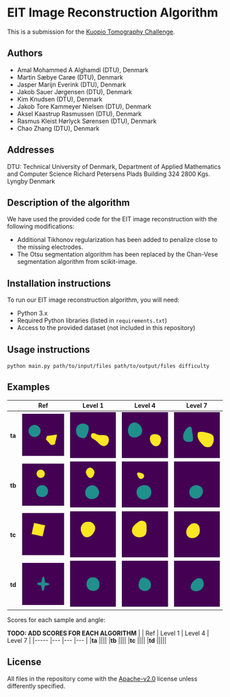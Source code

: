 # EIT Image Reconstruction Algorithm
This is a submission for the [Kuopio Tomography Challenge](https://www.fips.fi/KTC2023.php). 

## Authors
- Amal Mohammed A Alghamdi (DTU), Denmark
- Martin Sæbye Carøe (DTU), Denmark
- Jasper Marijn Everink (DTU), Denmark
- Jakob Sauer Jørgensen (DTU), Denmark
- Kim Knudsen (DTU), Denmark
- Jakob Tore Kammeyer Nielsen (DTU), Denmark
- Aksel Kaastrup Rasmussen (DTU), Denmark
- Rasmus Kleist Hørlyck Sørensen (DTU), Denmark
- Chao Zhang (DTU), Denmark

## Addresses
DTU: Technical University of Denmark, Department of Applied Mathematics and Computer Science Richard Petersens Plads Building 324 2800 Kgs. Lyngby Denmark

## Description of the algorithm

We have used the provided code for the EIT image reconstruction with the following modifications:
- Additional Tikhonov regularization has been added to penalize close to the missing electrodes.
- The Otsu segmentation algorithm has been replaced by the Chan-Vese segmentation algorithm from scikit-image.

## Installation instructions
To run our EIT image reconstruction algorithm, you will need:

- Python 3.x
- Required Python libraries (listed in `requirements.txt`)
- Access to the provided dataset (not included in this repository)

## Usage instructions

```
python main.py path/to/input/files path/to/output/files difficulty
```

## Examples
|   	|  Ref	| Level 1 	| Level 4 	| Level 7 	|
|----------	|-----	|---	|---	|---	|
|   **ta**	| ![](results/01.png)	| ![](results/11.png)	|  ![](results/41.png) 	|   ![](results/71.png)	|   
|   **tb**	| ![](results/02.png)	| ![](results/12.png)	|  ![](results/42.png) 	|   ![](results/72.png)	|
|   **tc**	| ![](results/03.png)	| ![](results/13.png)	|  ![](results/43.png) 	|   ![](results/73.png)	|
|   **td**	| ![](results/04.png)	| ![](results/14.png)	|  ![](results/44.png) 	|   ![](results/74.png)	|  

Scores for each sample and angle:

**TODO: ADD SCORES FOR EACH ALGORITHM**
|   	|  Ref	| Level 1 	| Level 4 	| Level 7 	|
|-----	|---	|---	|---	|
|**ta**	||||
|**tb** ||||
|**tc**	||||
|**td**	|||||

## License
All files in the repository come with the [Apache-v2.0](https://www.apache.org/licenses/LICENSE-2.0) license unless differently specified.
